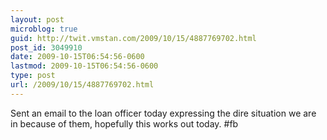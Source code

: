 ```yaml
---
layout: post
microblog: true
guid: http://twit.vmstan.com/2009/10/15/4887769702.html
post_id: 3049910
date: 2009-10-15T06:54:56-0600
lastmod: 2009-10-15T06:54:56-0600
type: post
url: /2009/10/15/4887769702.html
---
```

Sent an email to the loan officer today expressing the dire situation we are in because of them, hopefully this works out today. #fb
